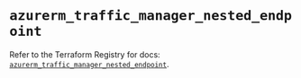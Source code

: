 # `azurerm_traffic_manager_nested_endpoint`

Refer to the Terraform Registry for docs: [`azurerm_traffic_manager_nested_endpoint`](https://registry.terraform.io/providers/hashicorp/azurerm/3.106.1/docs/resources/traffic_manager_nested_endpoint).
